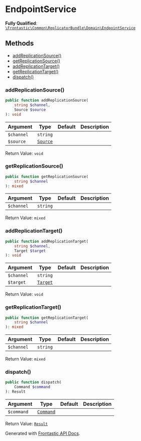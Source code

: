 #  EndpointService

**Fully Qualified**: [`\Frontastic\Common\ReplicatorBundle\Domain\EndpointService`](../../../../src/php/ReplicatorBundle/Domain/EndpointService.php)

## Methods

* [addReplicationSource()](#addreplicationsource)
* [getReplicationSource()](#getreplicationsource)
* [addReplicationTarget()](#addreplicationtarget)
* [getReplicationTarget()](#getreplicationtarget)
* [dispatch()](#dispatch)

### addReplicationSource()

```php
public function addReplicationSource(
    string $channel,
    Source $source
): void
```

Argument|Type|Default|Description
--------|----|-------|-----------
`$channel`|`string`||
`$source`|[`Source`](Source.md)||

Return Value: `void`

### getReplicationSource()

```php
public function getReplicationSource(
    string $channel
): mixed
```

Argument|Type|Default|Description
--------|----|-------|-----------
`$channel`|`string`||

Return Value: `mixed`

### addReplicationTarget()

```php
public function addReplicationTarget(
    string $channel,
    Target $target
): void
```

Argument|Type|Default|Description
--------|----|-------|-----------
`$channel`|`string`||
`$target`|[`Target`](Target.md)||

Return Value: `void`

### getReplicationTarget()

```php
public function getReplicationTarget(
    string $channel
): mixed
```

Argument|Type|Default|Description
--------|----|-------|-----------
`$channel`|`string`||

Return Value: `mixed`

### dispatch()

```php
public function dispatch(
    Command $command
): Result
```

Argument|Type|Default|Description
--------|----|-------|-----------
`$command`|[`Command`](Command.md)||

Return Value: [`Result`](Result.md)

Generated with [Frontastic API Docs](https://github.com/FrontasticGmbH/apidocs).
